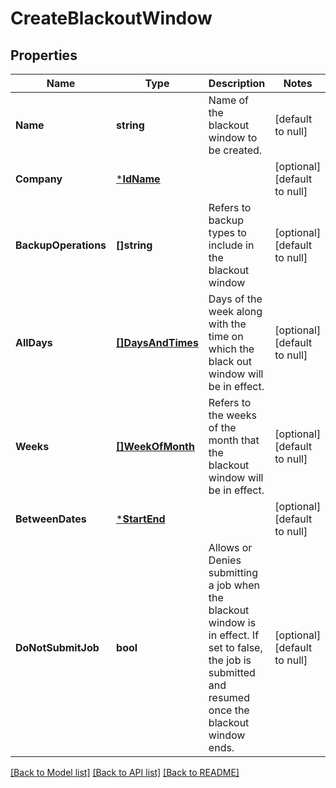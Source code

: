 # CreateBlackoutWindow

## Properties
Name | Type | Description | Notes
------------ | ------------- | ------------- | -------------
**Name** | **string** | Name of the blackout window to be created. | [default to null]
**Company** | [***IdName**](IdName.md) |  | [optional] [default to null]
**BackupOperations** | **[]string** | Refers to backup types to include in the blackout window | [optional] [default to null]
**AllDays** | [**[]DaysAndTimes**](DaysAndTimes.md) | Days of the week along with the time on which the black out window will be in effect. | [optional] [default to null]
**Weeks** | [**[]WeekOfMonth**](WeekOfMonth.md) | Refers to the weeks of the month that the blackout window will be in effect. | [optional] [default to null]
**BetweenDates** | [***StartEnd**](StartEnd.md) |  | [optional] [default to null]
**DoNotSubmitJob** | **bool** | Allows or Denies submitting a job when the blackout window is in effect. If set to false, the job is submitted and resumed once the blackout window ends. | [optional] [default to null]

[[Back to Model list]](../README.md#documentation-for-models) [[Back to API list]](../README.md#documentation-for-api-endpoints) [[Back to README]](../README.md)


